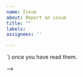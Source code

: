 ```yaml
---
name: Issue
about: Report an issue
title: ""
labels:
assignees: ''

---
```

<!--
INSTRUCTIONS
============

Please read these instructions before submitting your issue.

If this is the first time you interact on this project, welcome to the community!
In this case, please give a bit of information on how you are using Hello ImGui (in which project, how long you have been using it, etc.).

Please check existing issues and discussions for similar reports before submitting a new one.


Describe the issue
------------------
Provide a clear and concise description of what the issue is. Include logs or code snippets if necessary. Also, please make sure that your issue's title reflects this concise description.


Version & Platform
------------------
Mention
- the version of Hello ImGui you are using (e.g., a version number or commit hash and/or date).
- the platform you are using (e.g., Windows 10, Linux, Mac, iOS, Android, emscripten).
- the language you are using: Python or C++: [e.g., Python 3.8, C++ 17]

If relevant, also include:
- Compiler (if applicable): [e.g., GCC 10.2, MSVC 2019]
- platform backend, e.g., SDL2, GLFW
- rendering backend, e.g., OpenGL, Vulkan, DirectX, Metal



Minimal reproducible example
----------------------------
Please, please do try to provide a minimal reproducible example that reproduces the issue, either in C++ or Python.
See:
    https://stackoverflow.com/help/minimal-reproducible-example

For C++, use a code block like this:
```cpp
// Your code here... (a compilable example, including the main function)
```

For Python, use a code block like this:
```python
# Your code here... (a runnable example)
```

Remove these instructions (between `<! --` and `-->`) once you have read them.

-->
